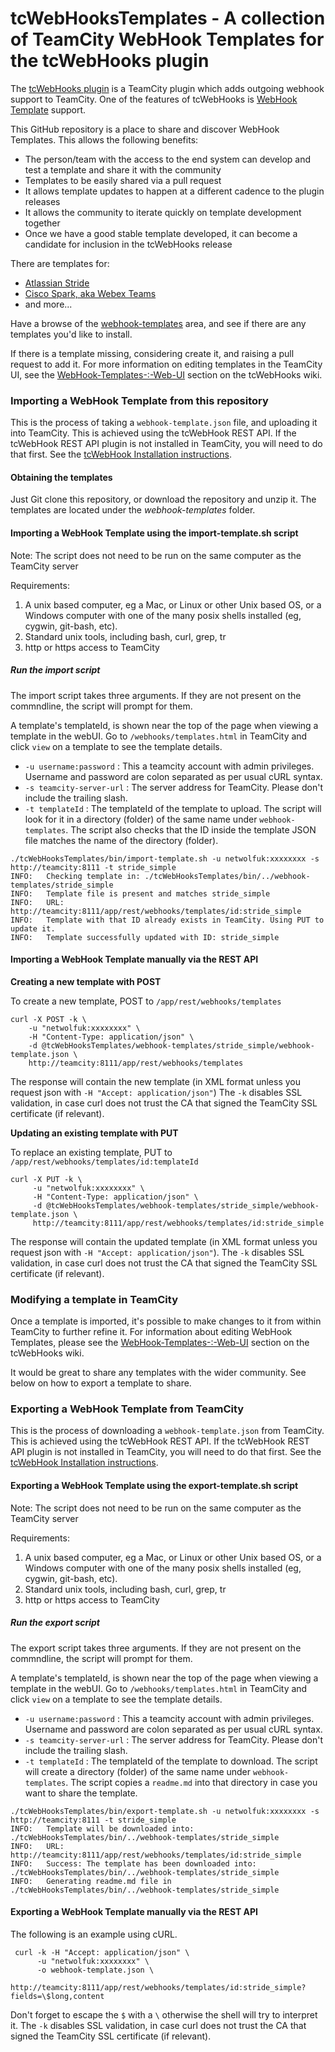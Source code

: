 
# tcWebHooksTemplates - A collection of TeamCity WebHook Templates for the tcWebHooks plugin

The [tcWebHooks plugin](https://github.com/tcplugins/tcWebHooks) is a TeamCity plugin which adds outgoing webhook support to TeamCity. One of the features of tcWebHooks is [WebHook Template](https://github.com/tcplugins/tcWebHooks/wiki/WebHook-Templates-:-An-Introduction) support.

This GitHub repository is a place to share and discover WebHook Templates. This allows the following benefits:

- The person/team with the access to the end system can develop and test a template and share it with the community
- Templates to be easily shared via a pull request
- It allows template updates to happen at a different cadence to the plugin releases
- It allows the community to iterate quickly on template development together
- Once we have a good stable template developed, it can become a candidate for inclusion in the tcWebHooks release

There are templates for:
- [Atlassian Stride](./webhook-templates/stride-simple/)
- [Cisco Spark, aka Webex Teams](./webhook-templates/CiscoSparkTemplates/)
- and more... 

Have a browse of the [webhook-templates](./webhook-templates/) area, and see if there are any templates you'd like to install.

If there is a template missing, considering create it, and raising a pull request to add it.
For more information on editing templates in the TeamCity UI, see the [WebHook-Templates-:-Web-UI](https://github.com/tcplugins/tcWebHooks/wiki/WebHook-Templates-%3A-Web-UI) section on the tcWebHooks wiki.

### Importing a WebHook Template from this repository

This is the process of taking a `webhook-template.json` file, and uploading it into TeamCity.
This is achieved using the tcWebHook REST API. If the tcWebHook REST API plugin is not installed in TeamCity, you will need to do that first. See the [tcWebHook Installation instructions](https://github.com/tcplugins/tcWebHooks/wiki/Installing).

#### Obtaining the templates

Just Git clone this repository, or download the repository and unzip it. The templates are located under the *webhook-templates* folder. 

#### Importing a WebHook Template using the import-template.sh script
Note: The script does not need to be run on the same computer as the TeamCity server

Requirements: 
1. A unix based computer, eg a Mac, or Linux or other Unix based OS, or a Windows computer with one of the many posix shells installed (eg, cygwin, git-bash, etc).
2. Standard unix tools, including bash, curl, grep, tr
3. http or https access to TeamCity

##### Run the import script

The import script takes three arguments. If they are not present on the commndline, the script will prompt for them.

A template's templateId, is shown near the top of the page when viewing a template in the webUI. Go to `/webhooks/templates.html` in TeamCity and click `view` on a template to see the template details.
  
- `-u username:password` : This a teamcity account with admin privileges. Username and password are colon separated as per usual cURL syntax.
- `-s teamcity-server-url` : The server address for TeamCity. Please don't include the trailing slash.
- `-t templateId` : The templateId of the template to upload. The script will look for it in a directory (folder) of the same name under `webhook-templates`. The script also checks that the ID inside the template JSON file matches the name of the directory (folder).


```
./tcWebHooksTemplates/bin/import-template.sh -u netwolfuk:xxxxxxxx -s http://teamcity:8111 -t stride_simple
INFO:   Checking template in: ./tcWebHooksTemplates/bin/../webhook-templates/stride_simple
INFO:   Template file is present and matches stride_simple
INFO:   URL: http://teamcity:8111/app/rest/webhooks/templates/id:stride_simple
INFO:   Template with that ID already exists in TeamCity. Using PUT to update it.
INFO:   Template successfully updated with ID: stride_simple

```

#### Importing a WebHook Template manually via the REST API

**Creating a new template with POST**

To create a new template, POST to `/app/rest/webhooks/templates`

```
curl -X POST -k \
    -u "netwolfuk:xxxxxxxx" \
    -H "Content-Type: application/json" \ 
    -d @tcWebHooksTemplates/webhook-templates/stride_simple/webhook-template.json \
    http://teamcity:8111/app/rest/webhooks/templates

```
The response will contain the new template (in XML format unless you request json with `-H "Accept: application/json"`) The `-k` disables SSL validation, in case curl does not trust the CA that signed the TeamCity SSL certificate (if relevant).

**Updating an existing template with PUT**

To replace an existing template, PUT to `/app/rest/webhooks/templates/id:templateId`

```
curl -X PUT -k \
     -u "netwolfuk:xxxxxxxx" \
     -H "Content-Type: application/json" \
     -d @tcWebHooksTemplates/webhook-templates/stride_simple/webhook-template.json \
     http://teamcity:8111/app/rest/webhooks/templates/id:stride_simple
```
The response will contain the updated template (in XML format unless you request json with `-H "Accept: application/json"`). The `-k` disables SSL validation, in case curl does not trust the CA that signed the TeamCity SSL certificate (if relevant).

### Modifying a template in TeamCity

Once a template is imported, it's possible to make changes to it from within TeamCity to further refine it. For information about editing WebHook Templates, please see the [WebHook-Templates-:-Web-UI](https://github.com/tcplugins/tcWebHooks/wiki/WebHook-Templates-%3A-Web-UI) section on the tcWebHooks wiki.

It would be great to share any templates with the wider community. See below on how to export a template to share.

### Exporting a WebHook Template from TeamCity

This is the process of downloading a `webhook-template.json` from TeamCity.
This is achieved using the tcWebHook REST API. If the tcWebHook REST API plugin is not installed in TeamCity, you will need to do that first. See the [tcWebHook Installation instructions](https://github.com/tcplugins/tcWebHooks/wiki/Installing).


#### Exporting a WebHook Template using the export-template.sh script
Note: The script does not need to be run on the same computer as the TeamCity server

Requirements: 
1. A unix based computer, eg a Mac, or Linux or other Unix based OS, or a Windows computer with one of the many posix shells installed (eg, cygwin, git-bash, etc).
2. Standard unix tools, including bash, curl, grep, tr
3. http or https access to TeamCity

##### Run the export script

The export script takes three arguments. If they are not present on the commndline, the script will prompt for them.

A template's templateId, is shown near the top of the page when viewing a template in the webUI. Go to `/webhooks/templates.html` in TeamCity and click `view` on a template to see the template details.
  
- `-u username:password` : This a teamcity account with admin privileges. Username and password are colon separated as per usual cURL syntax.
- `-s teamcity-server-url` : The server address for TeamCity. Please don't include the trailing slash.
- `-t templateId` : The templateId of the template to download. The script will create a directory (folder) of the same name under `webhook-templates`. The script copies a `readme.md` into that directory in case you want to share the template.


```
./tcWebHooksTemplates/bin/export-template.sh -u netwolfuk:xxxxxxxx -s http://teamcity:8111 -t stride_simple
INFO:   Template will be downloaded into: ./tcWebHooksTemplates/bin/../webhook-templates/stride_simple
INFO:   URL: http://teamcity:8111/app/rest/webhooks/templates/id:stride_simple
INFO:   Success: The template has been downloaded into: ./tcWebHooksTemplates/bin/../webhook-templates/stride_simple
INFO:   Generating readme.md file in ./tcWebHooksTemplates/bin/../webhook-templates/stride_simple
```

#### Exporting a WebHook Template manually via the REST API

The following is an example using cURL.

```
 curl -k -H "Accept: application/json" \
      -u "netwolfuk:xxxxxxxx" \
      -o webhook-template.json \
      http://teamcity:8111/app/rest/webhooks/templates/id:stride_simple?fields=\$long,content
```
Don't forget to escape the `$` with a `\` otherwise the shell will try to interpret it. The `-k` disables SSL validation, in case curl does not trust the CA that signed the TeamCity SSL certificate (if relevant).